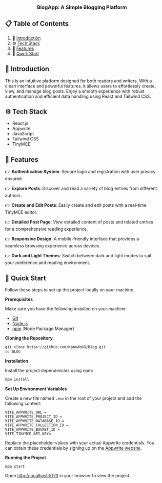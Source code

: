 <h3 align="center">BlogApp: A Simple Blogging Platform</h3>

## 📋 <a name="table">Table of Contents</a>

1. 🤖 [Introduction](#introduction)
2. ⚙️ [Tech Stack](#tech-stack)
3. 🔋 [Features](#features)
4. 🤸 [Quick Start](#quick-start)

## <a name="introduction">🤖 Introduction</a>

This is an intuitive platform designed for both readers and writers. With a clean interface and powerful features, it allows users to effortlessly create, view, and manage blog posts. Enjoy a smooth experience with robust authentication and efficient data handling using React and Tailwind CSS.

## <a name="tech-stack">⚙️ Tech Stack</a>

- React.js
- Appwrite
- JavaScript
- Tailwind CSS
- TinyMCE

## <a name="features">🔋 Features</a>

👉 **Authentication System**: Secure login and registration with user privacy ensured.

👉 **Explore Posts**: Discover and read a variety of blog entries from different authors.

👉 **Create and Edit Posts**: Easily create and edit posts with a real-time TinyMCE editor.

👉 **Detailed Post Page**: View detailed content of posts and related entries for a comprehensive reading experience.

👉 **Responsive Design**: A mobile-friendly interface that provides a seamless browsing experience across devices.

👉 **Dark and Light Themes**: Switch between dark and light modes to suit your preference and reading environment.

## <a name="quick-start">🤸 Quick Start</a>

Follow these steps to set up the project locally on your machine.

**Prerequisites**

Make sure you have the following installed on your machine:

- [Git](https://git-scm.com/)
- [Node.js](https://nodejs.org/en)
- [npm](https://www.npmjs.com/) (Node Package Manager)

**Cloning the Repository**

```bash
git clone https://github.com/KanoAb08/blog.git
cd BLOG
```

**Installation**

Install the project dependencies using npm:

```bash
npm install
```

**Set Up Environment Variables**

Create a new file named `.env` in the root of your project and add the following content:

```env
VITE_APPWRITE_URL = 
VITE_APPWRITE_PROJECT_ID = 
VITE_APPWRITE_DATABASE_ID = 
VITE_APPWRITE_COLLECTION_ID = 
VITE_APPWRITE_BUCKET_ID = 
VITE_TINYMCE_API_KEY=
```

Replace the placeholder values with your actual Appwrite credentials. You can obtain these credentials by signing up on the [Appwrite website](https://appwrite.io/).

**Running the Project**

```bash
npm start
```

Open [http://localhost:5173](http://localhost:5173) in your browser to view the project.
